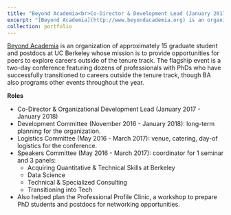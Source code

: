 ```yaml
---
title: "Beyond Academia<br>Co-Director & Development Lead (January 2017 - January 2018)<br>Development Committee (January 2017 - January 2018)<br>Logistics and Speakers Committees (May 2016 - March 2017)"
excerpt: "[Beyond Academia](http://www.beyondacademia.org) is an organization of approximately 15 graduate student and postdocs at UC Berkeley whose mission is to provide opportunities for our peers to explore careers outside of the tenure track. Our flagship event is a two-day conference featuring dozens of professionals with PhDs who have successfully transitioned to careers outside the tenure track, though we also program other events throughout the year."
collection: portfolio
---
```


[Beyond Academia](http://www.beyondacademia.org) is an organization of approximately 15 graduate student and postdocs at UC Berkeley whose mission is to provide opportunities for peers to explore careers outside of the tenure track. The flagship event is a two-day conference featuring dozens of professionals with PhDs who have successfully transitioned to careers outside the tenure track, though BA also programs other events throughout the year.

__Roles__
* Co-Director & Organizational Development Lead (January 2017 - January 2018)
* Development Committee (November 2016 - January 2018): long-term planning for the organization.
* Logistics Committee (May 2016 - March 2017): venue, catering, day-of logistics for the conference.
* Speakers Committee (May 2016 - March 2017): coordinator for 1 seminar and 3 panels:
    * Acquiring Quantitative & Technical Skills at Berkeley
    * Data Science
    * Technical & Specialized Consulting
    * Transitioning into Tech
* Also helped plan the Professional Profile Clinic, a workshop to prepare PhD students and postdocs for networking opportunities.
